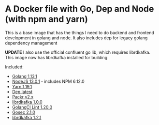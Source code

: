 # A Docker file with Go, Dep and Node (with npm and yarn)

This is a base image that has the things I need to do backend and frontend development in golang and node. It also includes dep for legacy golang dependency management

**UPDATE** I also use the official confluent go lib, which requires librdkafka. This image now has librdkafka installed for building

Included:

- [Golang 1.13.1](https://golang.org/)
- [NodeJS 13.0.1](https://nodejs.org/en/) - includes NPM 6.12.0
- [Yarn 1.19.1](https://yarnpkg.com/)
- [Dep latest](https://github.com/golang/dep)
- [Packr v2.x](https://github.com/gobuffalo/packr)
- [librdkafka 1.0.0](https://github.com/edenhill/librdkafka)
- [GolangCI Lint 1.20.0](https://github.com/golangci/golangci-lint)
- [Gosec 2.1.0](https://github.com/securego/gosec)
- [librdkafka 1.2.1](https://github.com/edenhill/librdkafka)
